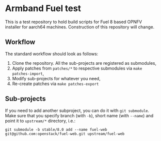 Armband Fuel test
=================

This is a test repository to hold build scripts for Fuel 8 based OPNFV
installer for aarch64 machines. Construction of this repository will change.

Workflow
--------
The standard workflow should look as follows:

1. Clone the repository. All the sub-projects are registered as submodules,
2. Apply patches from `patches/*` to respective submodules via `make patches-import`,
3. Modify sub-projects for whatever you need,
4. Re-create patches via `make patches-export`

Sub-projects
------------
If you need to add another subproject, you can do it with `git submodule`. Make sure that you specify branch (with `-b`), short name (with `--name`) and point it to `upstream/*` directory, i.e.:
```
git submodule -b stable/8.0 add --name fuel-web git@github.com:openstack/fuel-web.git upstream/fuel-web
```

